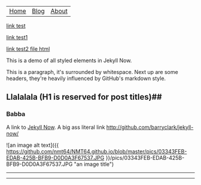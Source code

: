 
<table id="wrapheader">
	<tr>
		<td><a href="https://nmt64.github.io/">Home</a></td>
		<td><a href="./docs/2018-07-08.md">Blog</a></td>
		<td><a href="">About</a></td>
	</tr>
</table>


<a href="./docs/2018-07-08.md"> link test</a>
	 
<a href="./docs/test1.md"> link test1</a>

<a href="./docs/test2.html"> link test2 file html</a>


This is a demo of all styled elements in Jekyll Now.

This is a paragraph, it's surrounded by whitespace. Next up are some headers, they're heavily influenced by GitHub's markdown style.

## Llalalala (H1 is reserved for post titles)##

### Babba




A link to [Jekyll Now](http://github.com/barryclark/jekyll-now/). A big ass literal link <http://github.com/barryclark/jekyll-now/>



![an image alt text]({{ https://github.com/nmt64/NMT64.github.io/blob/master/pics/03343FEB-EDAB-425B-BFB9-D0D0A3F67537.JPG }}/pics/03343FEB-EDAB-425B-BFB9-D0D0A3F67537.JPG "an image title")


----
****
